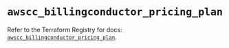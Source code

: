 # `awscc_billingconductor_pricing_plan`

Refer to the Terraform Registry for docs: [`awscc_billingconductor_pricing_plan`](https://registry.terraform.io/providers/hashicorp/awscc/0.70.0/docs/resources/billingconductor_pricing_plan).
